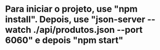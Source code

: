 # Para iniciar o projeto, use "npm install". Depois, use "json-server --watch ./api/produtos.json --port 6060" e depois "npm start"
